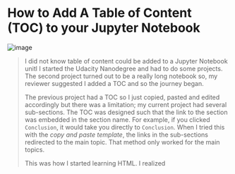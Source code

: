 # How to Add A Table of Content (TOC) to your Jupyter Notebook

![image](https://user-images.githubusercontent.com/45914807/188284741-206b1c75-c69a-4bad-a86d-01d73824ae80.png)

> I did not know table of content could be added to a Jupyter Notebook unitl I started the Udacity Nanodegree and had to do some projects. The second project turned out to be a really long notebook so, my reviewer suggested I added a TOC and so the journey began.
>
> The previous project had a TOC so I just copied, pasted and edited accordingly but there was a limitation; my current project had several sub-sections. The TOC was designed such that the link to the section was embedded in the section name. For example, if you clicked `Conclusion`, it would take you directly to `Conclusion`. When I tried this with the *copy and paste template*, the links in the sub-sections redirected to the main topic. That method only worked for the main topics.
> 
> This was how I started learning HTML. I realized  


